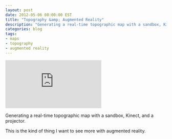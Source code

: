 ```yaml
---
layout: post
date: 2012-05-06 08:00:00 EST
title: "Topography &amp; Augmented Reality"
description: "Generating a real-time topographic map with a sandbox, Kinect, and a projector."
categories: blog
tags:
- maps
- topography
- augmented reality
---
```


<div class="embed">
<iframe title="Topography and AR" src="http://www.youtube.com/embed/j9JXtTj0mzE?rel=0" frameborder="0" allowfullscreen></iframe>
</div>

Generating a real-time topographic map with a sandbox, Kinect, and a projector.

This is the kind of thing I want to see more with augmented reality.
